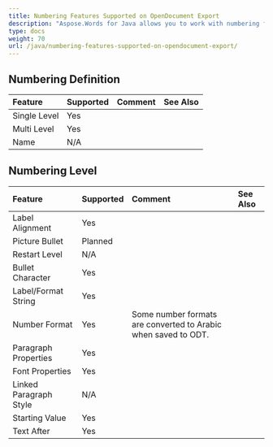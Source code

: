 ```yaml
---
title: Numbering Features Supported on OpenDocument Export
description: "Aspose.Words for Java allows you to work with numbering features supported when saving to OpenDocument Text format."
type: docs
weight: 70
url: /java/numbering-features-supported-on-opendocument-export/
---
```


## Numbering Definition

|**Feature**|**Supported**|**Comment**|**See Also**|
| :- | :- | :- | :- |
|Single Level |Yes | | |
|Multi Level |Yes | | |
|Name |N/A | | |

## Numbering Level

|**Feature**|**Supported**|**Comment**|**See Also**|
| :- | :- | :- | :- |
|Label Alignment |Yes | | |
|Picture Bullet |Planned | | |
|Restart Level |N/A | | |
|Bullet Character |Yes | | |
|Label/Format String |Yes | | |
|Number Format |Yes |Some number formats are converted to Arabic when saved to ODT. | |
|Paragraph Properties |Yes | | |
|Font Properties |Yes | | |
|Linked Paragraph Style |N/A | | |
|Starting Value |Yes | | |
|Text After |Yes | | |

